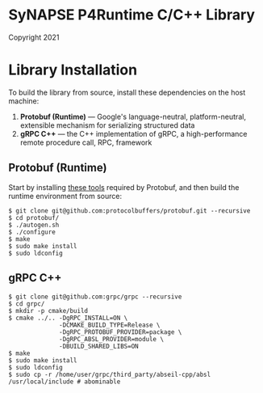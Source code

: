 # SyNAPSE P4Runtime C/C++ Library
Copyright 2021

# Library Installation
To build the library from source, install these dependencies on the host machine:
1. **Protobuf (Runtime)** — Google's language-neutral, platform-neutral, extensible mechanism for serializing structured data
2. **gRPC C++** — the C++ implementation of gRPC, a high-performance remote procedure call, RPC, framework

## Protobuf (Runtime)
Start by installing [these tools](https://github.com/protocolbuffers/protobuf/tree/master/src#c-installation---unix) required by Protobuf, and then build the runtime environment from source:

```shellscript
$ git clone git@github.com:protocolbuffers/protobuf.git --recursive
$ cd protobuf/
$ ./autogen.sh
$ ./configure
$ make
$ sudo make install
$ sudo ldconfig
```

## gRPC C++

```shellscript
$ git clone git@github.com:grpc/grpc --recursive
$ cd grpc/
$ mkdir -p cmake/build
$ cmake ../.. -DgRPC_INSTALL=ON \
              -DCMAKE_BUILD_TYPE=Release \
              -DgRPC_PROTOBUF_PROVIDER=package \
              -DgRPC_ABSL_PROVIDER=module \
              -DBUILD_SHARED_LIBS=ON
$ make
$ sudo make install
$ sudo ldconfig
$ sudo cp -r /home/user/grpc/third_party/abseil-cpp/absl /usr/local/include # abominable
```